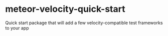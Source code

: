 meteor-velocity-quick-start
===========================

Quick start package that will add a few velocity-compatible test frameworks to your app
